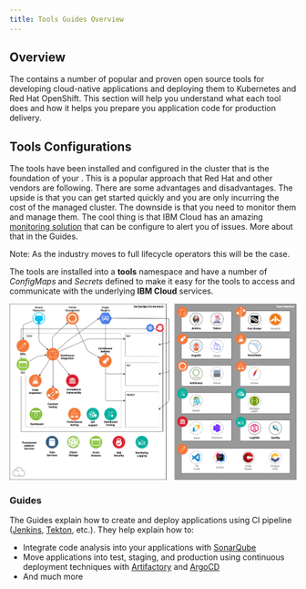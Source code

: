 ```yaml
---
title: Tools Guides Overview
---
```

<!--- cSpell:ignore ICPA openshiftconsole Theia userid toolset crwexposeservice gradlew bluemix ocinstall Mico crwopenlink crwopenapp swaggerui gitpat gituser  buildconfig yourproject wireframe devenvsetup viewapp crwopenlink  atemplatized rtifactoryurlsetup Kata Koda configmap Katacoda checksetup cndp katacoda checksetup Linespace igccli regcred REPLACEME Tavis pipelinerun openshiftcluster invokecloudshell cloudnative sampleapp bwoolf hotspots multicloud pipelinerun Sricharan taskrun Vadapalli Rossel REPLACEME cloudnativesampleapp artifactoryuntar untar Hotspot devtoolsservices Piyum Zonooz Farr Kamal Arora Laszewski  Roadmap roadmap Istio Packt buildpacks automatable ksonnet jsonnet targetport podsiks SIGTERM SIGKILL minikube apiserver multitenant kubelet multizone Burstable checksetup handson  stockbffnode codepatterns devenvsetup newwindow preconfigured cloudantcredentials apikey Indexyaml classname  errorcondition tektonpipeline gradlew gitsecret viewapp cloudantgitpodscreen crwopenlink cdply crwopenapp -->

## Overview

The <Globals name="env" /> contains a number of popular and proven open source tools for developing cloud-native applications and deploying them to Kubernetes and Red Hat OpenShift. This section will help you understand what each tool does and how it helps you prepare you application code for production delivery.

## Tools Configurations

The tools have been installed and configured in the cluster that is the foundation of your <Globals name="env" />. This is a popular approach that Red Hat and other vendors are following. There are some advantages and disadvantages. The upside is that you can get started quickly and you are only incurring the cost of the managed cluster. The downside is that you need to monitor them and manage them. The cool thing is that IBM Cloud has an amazing [monitoring solution](../../developer-intermediate/monitoring) that can be configure to alert you of issues. More about that in the Guides.

Note: As the industry moves to full lifecycle operators this will be the case.

The tools are installed into a **tools** namespace and have a number of _ConfigMaps_ and _Secrets_ defined to make it easy for the tools to access and communicate with the underlying **IBM Cloud** services.

![Provisioned environment](images/catalyst-provisioned-environment.png)

### Guides

The Guides explain how to create and deploy applications using CI pipeline ([Jenkins](../continuous-integration), [Tekton](../continuous-integration-tekton), etc.). They help explain how to:
- Integrate code analysis into your applications with [SonarQube](../../developer-intermediate/code-analysis)
- Move applications into test, staging, and production using continuous deployment techniques with [Artifactory](../../developer-intermediate/artifact-management) and [ArgoCD](../continuous-delivery)
- And much more

